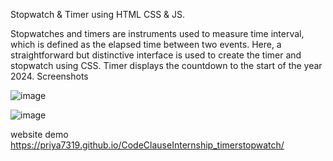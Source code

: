 Stopwatch & Timer using HTML CSS  & JS. 

Stopwatches and timers are instruments used to measure time interval, which is defined as the elapsed time between two events.
Here, a straightforward but distinctive interface is used to create the timer and stopwatch using CSS. Timer displays the countdown to the start of the year 2024. 
Screenshots

![image](https://github.com/Priya7319/CodeClauseInternship_timerstopwatch/assets/121280644/f3cda13b-9639-4515-a7f6-22f63d11389e)

![image](https://github.com/Priya7319/CodeClauseInternship_timerstopwatch/assets/121280644/343e13b5-2a7c-4825-9ef3-3f1f09860910)

website demo 
 https://priya7319.github.io/CodeClauseInternship_timerstopwatch/
